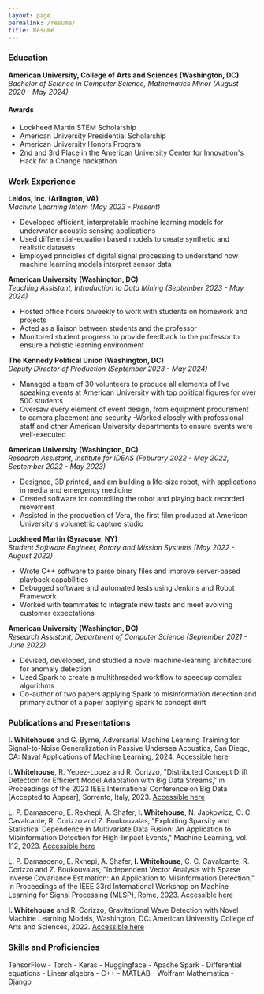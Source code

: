 ```yaml
---
layout: page
permalink: /resume/
title: Résumé
---
```


### Education
**American University, College of Arts and Sciences (Washington, DC)**  
*Bachelor of Science in Computer Science, Mathematics Minor (August 2020 - May 2024)*
#### Awards
 - Lockheed Martin STEM Scholarship
 - American University Presidential Scholarship
 - American University Honors Program
 - 2nd and 3rd Place in the American University Center for Innovation's Hack for a Change hackathon

### Work Experience
**Leidos, Inc. (Arlington, VA)**  
*Machine Learning Intern (May 2023 - Present)*
 - Developed efficient, interpretable machine learning models for underwater acoustic sensing applications
 - Used differential-equation based models to create synthetic and realistic datasets
 - Employed principles of digital signal processing to understand how machine learning models interpret sensor data

**American University (Washington, DC)**  
*Teaching Assistant, Introduction to Data Mining (September 2023 - May 2024)*
 - Hosted office hours biweekly to work with students on homework and projects
 - Acted as a liaison between students and the professor
 - Monitored student progress to provide feedback to the professor to ensure a holistic learning environment

**The Kennedy Political Union (Washington, DC)**  
*Deputy Director of Production (September 2023 - May 2024)*
 - Managed a team of 30 volunteers to produce all elements of live speaking events at American University with top political figures for over 500 students
 - Oversaw every element of event design, from equipment procurement to camera placement and security
 -Worked closely with professional staff and other American University departments to ensure events were well-executed

**American University (Washington, DC)**  
*Research Assistant, Institute for IDEAS (Feburary 2022 - May 2022, September 2022 - May 2023)*
 - Designed, 3D printed, and am building a life-size robot, with applications in media and emergency medicine
 - Created software for controlling the robot and playing back recorded movement
 - Assisted in the production of Vera, the first film produced at American University's volumetric capture studio

**Lockheed Martin (Syracuse, NY)**  
*Student Software Engineer, Rotary and Mission Systems (May 2022 - August 2022)*
 - Wrote C++ software to parse binary files and improve server-based playback capabilities
 - Debugged software and automated tests using Jenkins and Robot Framework
 - Worked with teammates to integrate new tests and meet evolving customer expectations

**American University (Washington, DC)**  
*Research Assistant, Department of Computer Science (September 2021 - June 2022)*
 - Devised, developed, and studied a novel machine-learning architecture for anomaly detection
 - Used Spark to create a multithreaded workflow to speedup complex algorithms
 - Co-author of two papers applying Spark to misinformation detection and primary author of a paper applying Spark to concept drift

### Publications and Presentations
**I. Whitehouse** and G. Byrne, Adversarial Machine Learning Training for Signal-to-Noise Generalization in Passive Undersea Acoustics, San Diego, CA: Naval Applications of Machine Learning, 2024. [Accessible here](https://iwhitehouse.us/public/content/2024/naml.pdf)

**I. Whitehouse**, R. Yepez-Lopez and R. Corizzo, "Distributed Concept Drift Detection for Efficient Model Adaptation with Big Data Streams," in Proceedings of the 2023 IEEE International Conference on Big Data [Accepted to Appear], Sorrento, Italy, 2023. [Accessible here](https://iwhitehouse.us/public/content/2023/IEEE_Big_Data.pdf)

L. P. Damasceno, E. Rexhepi, A. Shafer, **I. Whitehouse**, N. Japkowicz, C. C. Cavalcante, R. Corizzo and Z. Boukouvalas, "Exploiting Sparsity and Statistical Dependence in Multivariate Data Fusion: An Application to Misinformation Detection for High-Impact Events," Machine Learning, vol. 112, 2023. [Accessible here](https://doi.org/10.1007/s10994-023-06424-8)

L. P. Damasceno, E. Rxhepi, A. Shafer, **I. Whitehouse**, C. C. Cavalcante, R. Corizzo and Z. Boukouvalas, "Independent Vector Analysis with Sparse Inverse Covariance Estimation: An Application to Misinformation Detection," in Proceedings of the IEEE 33rd International Workshop on Machine Learning for Signal Processing (MLSP), Rome, 2023. [Accessible here](https://doi.org/10.1109/MLSP55844.2023.10285970) 

**I. Whitehouse** and R. Corizzo, Gravitational Wave Detection with Novel Machine Learning Models, Washington, DC: American University College of Arts and Sciences, 2022. [Accessible here](https://iwhitehouse.us/public/content/2023/Mathias_GW_Poster.pdf)

### Skills and Proficiencies
TensorFlow - Torch - Keras - Huggingface - Apache Spark - Differential equations - Linear algebra - C++ - MATLAB - Wolfram Mathematica - Django